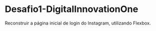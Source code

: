 # Desafio1-DigitalInnovationOne
Reconstruir a página inicial de login do Instagram, utilizando Flexbox.
